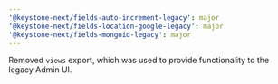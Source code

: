 ```yaml
---
'@keystone-next/fields-auto-increment-legacy': major
'@keystone-next/fields-location-google-legacy': major
'@keystone-next/fields-mongoid-legacy': major
---
```


Removed `views` export, which was used to provide functionality to the legacy Admin UI.
